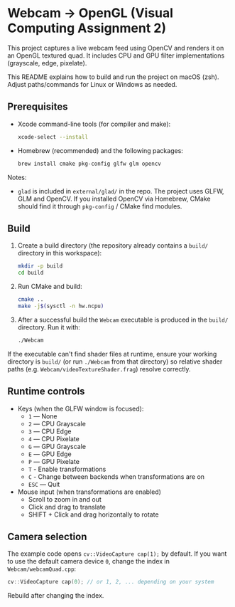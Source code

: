 # Webcam -> OpenGL (Visual Computing Assignment 2)

This project captures a live webcam feed using OpenCV and renders it on an OpenGL textured quad. It includes CPU and GPU filter implementations (grayscale, edge, pixelate).

This README explains how to build and run the project on macOS (zsh). Adjust paths/commands for Linux or Windows as needed.

## Prerequisites

- Xcode command-line tools (for compiler and make):

  ```bash
  xcode-select --install
  ```

- Homebrew (recommended) and the following packages:

  ```bash
  brew install cmake pkg-config glfw glm opencv
  ```

Notes:
- `glad` is included in `external/glad/` in the repo. The project uses GLFW, GLM and OpenCV. If you installed OpenCV via Homebrew, CMake should find it through `pkg-config` / CMake find modules.

## Build

1. Create a build directory (the repository already contains a `build/` directory in this workspace):

   ```bash
   mkdir -p build
   cd build
   ```

2. Run CMake and build:

   ```bash
   cmake ..
   make -j$(sysctl -n hw.ncpu)
   ```

3. After a successful build the `Webcam` executable is produced in the `build/` directory. Run it with:

   ```bash
   ./Webcam
   ```

If the executable can't find shader files at runtime, ensure your working directory is `build/` (or run `./Webcam` from that directory) so relative shader paths (e.g. `Webcam/videoTextureShader.frag`) resolve correctly.

## Runtime controls

- Keys (when the GLFW window is focused):
  - `1` — None
  - `2` — CPU Grayscale
  - `3` — CPU Edge
  - `4` — CPU Pixelate
  - `G` — GPU Grayscale
  - `E` — GPU Edge
  - `P` — GPU Pixelate
  - `T` - Enable transformations
  - `C` - Change between backends when transformations are on
  - `ESC` — Quit
- Mouse input (when transformations are enabled)
  - Scroll to zoom in and out
  - Click and drag to translate
  - SHIFT + Click and drag horizontally to rotate

## Camera selection

The example code opens `cv::VideoCapture cap(1);` by default. If you want to use the default camera device `0`, change the index in `Webcam/webcamQuad.cpp`:

```cpp
cv::VideoCapture cap(0); // or 1, 2, ... depending on your system
```

Rebuild after changing the index.